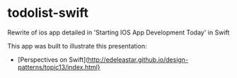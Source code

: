todolist-swift
==============

Rewrite of ios app detailed in 'Starting IOS App Development Today' in Swift

This app was built to illustrate this presentation:

- [Perspectives on Swift](http://edeleastar.github.io/design-patterns/topic13/index.html}
